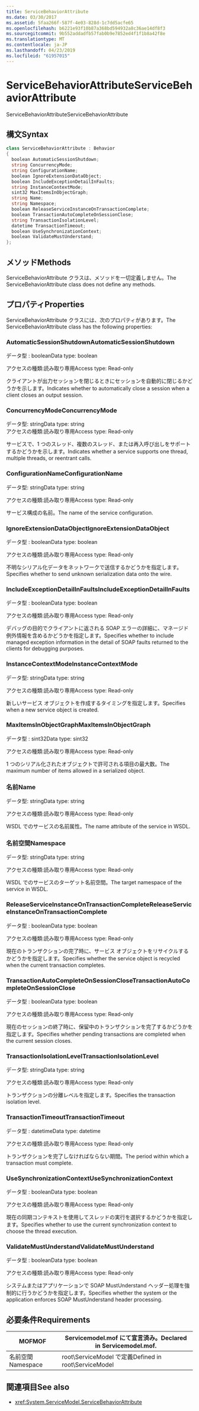 ```yaml
---
title: ServiceBehaviorAttribute
ms.date: 03/30/2017
ms.assetid: 5faa266f-587f-4e03-828d-1c7dd5acfe65
ms.openlocfilehash: b6221e93f10b87a368bd594932a8c36ae14df8f3
ms.sourcegitcommit: 9b552addadfb57fab0b9e7852ed4f1f1b8a42f8e
ms.translationtype: MT
ms.contentlocale: ja-JP
ms.lasthandoff: 04/23/2019
ms.locfileid: "61957015"
---
```

# <a name="servicebehaviorattribute"></a><span data-ttu-id="5b43a-102">ServiceBehaviorAttribute</span><span class="sxs-lookup"><span data-stu-id="5b43a-102">ServiceBehaviorAttribute</span></span>
<span data-ttu-id="5b43a-103">ServiceBehaviorAttribute</span><span class="sxs-lookup"><span data-stu-id="5b43a-103">ServiceBehaviorAttribute</span></span>  
  
## <a name="syntax"></a><span data-ttu-id="5b43a-104">構文</span><span class="sxs-lookup"><span data-stu-id="5b43a-104">Syntax</span></span>  
  
```csharp
class ServiceBehaviorAttribute : Behavior  
{  
  boolean AutomaticSessionShutdown;  
  string ConcurrencyMode;  
  string ConfigurationName;  
  boolean IgnoreExtensionDataObject;  
  boolean IncludeExceptionDetailInFaults;  
  string InstanceContextMode;  
  sint32 MaxItemsInObjectGraph;  
  string Name;  
  string Namespace;  
  boolean ReleaseServiceInstanceOnTransactionComplete;  
  boolean TransactionAutoCompleteOnSessionClose;  
  string TransactionIsolationLevel;  
  datetime TransactionTimeout;  
  boolean UseSynchronizationContext;  
  boolean ValidateMustUnderstand;  
};  
```  
  
## <a name="methods"></a><span data-ttu-id="5b43a-105">メソッド</span><span class="sxs-lookup"><span data-stu-id="5b43a-105">Methods</span></span>  
 <span data-ttu-id="5b43a-106">ServiceBehaviorAttribute クラスは、メソッドを一切定義しません。</span><span class="sxs-lookup"><span data-stu-id="5b43a-106">The ServiceBehaviorAttribute class does not define any methods.</span></span>  
  
## <a name="properties"></a><span data-ttu-id="5b43a-107">プロパティ</span><span class="sxs-lookup"><span data-stu-id="5b43a-107">Properties</span></span>  
 <span data-ttu-id="5b43a-108">ServiceBehaviorAttribute クラスには、次のプロパティがあります。</span><span class="sxs-lookup"><span data-stu-id="5b43a-108">The ServiceBehaviorAttribute class has the following properties:</span></span>  
  
### <a name="automaticsessionshutdown"></a><span data-ttu-id="5b43a-109">AutomaticSessionShutdown</span><span class="sxs-lookup"><span data-stu-id="5b43a-109">AutomaticSessionShutdown</span></span>  
 <span data-ttu-id="5b43a-110">データ型 : boolean</span><span class="sxs-lookup"><span data-stu-id="5b43a-110">Data type: boolean</span></span>  
  
 <span data-ttu-id="5b43a-111">アクセスの種類:読み取り専用</span><span class="sxs-lookup"><span data-stu-id="5b43a-111">Access type: Read-only</span></span>  
  
 <span data-ttu-id="5b43a-112">クライアントが出力セッションを閉じるときにセッションを自動的に閉じるかどうかを示します。</span><span class="sxs-lookup"><span data-stu-id="5b43a-112">Indicates whether to automatically close a session when a client closes an output session.</span></span>  
  
### <a name="concurrencymode"></a><span data-ttu-id="5b43a-113">ConcurrencyMode</span><span class="sxs-lookup"><span data-stu-id="5b43a-113">ConcurrencyMode</span></span>  
 <span data-ttu-id="5b43a-114">データ型: string</span><span class="sxs-lookup"><span data-stu-id="5b43a-114">Data type: string</span></span>  
<span data-ttu-id="5b43a-115">アクセスの種類:読み取り専用</span><span class="sxs-lookup"><span data-stu-id="5b43a-115">Access type: Read-only</span></span>  
  
 <span data-ttu-id="5b43a-116">サービスで、1 つのスレッド、複数のスレッド、または再入呼び出しをサポートするかどうかを示します。</span><span class="sxs-lookup"><span data-stu-id="5b43a-116">Indicates whether a service supports one thread, multiple threads, or reentrant calls.</span></span>  
  
### <a name="configurationname"></a><span data-ttu-id="5b43a-117">ConfigurationName</span><span class="sxs-lookup"><span data-stu-id="5b43a-117">ConfigurationName</span></span>  
 <span data-ttu-id="5b43a-118">データ型: string</span><span class="sxs-lookup"><span data-stu-id="5b43a-118">Data type: string</span></span>  
  
 <span data-ttu-id="5b43a-119">アクセスの種類:読み取り専用</span><span class="sxs-lookup"><span data-stu-id="5b43a-119">Access type: Read-only</span></span>  
  
 <span data-ttu-id="5b43a-120">サービス構成の名前。</span><span class="sxs-lookup"><span data-stu-id="5b43a-120">The name of the service configuration.</span></span>  
  
### <a name="ignoreextensiondataobject"></a><span data-ttu-id="5b43a-121">IgnoreExtensionDataObject</span><span class="sxs-lookup"><span data-stu-id="5b43a-121">IgnoreExtensionDataObject</span></span>  
 <span data-ttu-id="5b43a-122">データ型 : boolean</span><span class="sxs-lookup"><span data-stu-id="5b43a-122">Data type: boolean</span></span>  
  
 <span data-ttu-id="5b43a-123">アクセスの種類:読み取り専用</span><span class="sxs-lookup"><span data-stu-id="5b43a-123">Access type: Read-only</span></span>  
  
 <span data-ttu-id="5b43a-124">不明なシリアル化データをネットワークで送信するかどうかを指定します。</span><span class="sxs-lookup"><span data-stu-id="5b43a-124">Specifies whether to send unknown serialization data onto the wire.</span></span>  
  
### <a name="includeexceptiondetailinfaults"></a><span data-ttu-id="5b43a-125">IncludeExceptionDetailInFaults</span><span class="sxs-lookup"><span data-stu-id="5b43a-125">IncludeExceptionDetailInFaults</span></span>  
 <span data-ttu-id="5b43a-126">データ型 : boolean</span><span class="sxs-lookup"><span data-stu-id="5b43a-126">Data type: boolean</span></span>  
  
 <span data-ttu-id="5b43a-127">アクセスの種類:読み取り専用</span><span class="sxs-lookup"><span data-stu-id="5b43a-127">Access type: Read-only</span></span>  
  
 <span data-ttu-id="5b43a-128">デバッグの目的でクライアントに返される SOAP エラーの詳細に、マネージド例外情報を含めるかどうかを指定します。</span><span class="sxs-lookup"><span data-stu-id="5b43a-128">Specifies whether to include managed exception information in the detail of SOAP faults returned to the clients for debugging purposes.</span></span>  
  
### <a name="instancecontextmode"></a><span data-ttu-id="5b43a-129">InstanceContextMode</span><span class="sxs-lookup"><span data-stu-id="5b43a-129">InstanceContextMode</span></span>  
 <span data-ttu-id="5b43a-130">データ型: string</span><span class="sxs-lookup"><span data-stu-id="5b43a-130">Data type: string</span></span>  
  
 <span data-ttu-id="5b43a-131">アクセスの種類:読み取り専用</span><span class="sxs-lookup"><span data-stu-id="5b43a-131">Access type: Read-only</span></span>  
  
 <span data-ttu-id="5b43a-132">新しいサービス オブジェクトを作成するタイミングを指定します。</span><span class="sxs-lookup"><span data-stu-id="5b43a-132">Specifies when a new service object is created.</span></span>  
  
### <a name="maxitemsinobjectgraph"></a><span data-ttu-id="5b43a-133">MaxItemsInObjectGraph</span><span class="sxs-lookup"><span data-stu-id="5b43a-133">MaxItemsInObjectGraph</span></span>  
 <span data-ttu-id="5b43a-134">データ型 : sint32</span><span class="sxs-lookup"><span data-stu-id="5b43a-134">Data type: sint32</span></span>  
  
 <span data-ttu-id="5b43a-135">アクセスの種類:読み取り専用</span><span class="sxs-lookup"><span data-stu-id="5b43a-135">Access type: Read-only</span></span>  
  
 <span data-ttu-id="5b43a-136">1 つのシリアル化されたオブジェクトで許可される項目の最大数。</span><span class="sxs-lookup"><span data-stu-id="5b43a-136">The maximum number of items allowed in a serialized object.</span></span>  
  
### <a name="name"></a><span data-ttu-id="5b43a-137">名前</span><span class="sxs-lookup"><span data-stu-id="5b43a-137">Name</span></span>  
 <span data-ttu-id="5b43a-138">データ型: string</span><span class="sxs-lookup"><span data-stu-id="5b43a-138">Data type: string</span></span>  
  
 <span data-ttu-id="5b43a-139">アクセスの種類:読み取り専用</span><span class="sxs-lookup"><span data-stu-id="5b43a-139">Access type: Read-only</span></span>  
  
 <span data-ttu-id="5b43a-140">WSDL でのサービスの名前属性。</span><span class="sxs-lookup"><span data-stu-id="5b43a-140">The name attribute of the service in WSDL.</span></span>  
  
### <a name="namespace"></a><span data-ttu-id="5b43a-141">名前空間</span><span class="sxs-lookup"><span data-stu-id="5b43a-141">Namespace</span></span>  
 <span data-ttu-id="5b43a-142">データ型: string</span><span class="sxs-lookup"><span data-stu-id="5b43a-142">Data type: string</span></span>  
  
 <span data-ttu-id="5b43a-143">アクセスの種類:読み取り専用</span><span class="sxs-lookup"><span data-stu-id="5b43a-143">Access type: Read-only</span></span>  
  
 <span data-ttu-id="5b43a-144">WSDL でのサービスのターゲット名前空間。</span><span class="sxs-lookup"><span data-stu-id="5b43a-144">The target namespace of the service in WSDL.</span></span>  
  
### <a name="releaseserviceinstanceontransactioncomplete"></a><span data-ttu-id="5b43a-145">ReleaseServiceInstanceOnTransactionComplete</span><span class="sxs-lookup"><span data-stu-id="5b43a-145">ReleaseServiceInstanceOnTransactionComplete</span></span>  
 <span data-ttu-id="5b43a-146">データ型 : boolean</span><span class="sxs-lookup"><span data-stu-id="5b43a-146">Data type: boolean</span></span>  
  
 <span data-ttu-id="5b43a-147">アクセスの種類:読み取り専用</span><span class="sxs-lookup"><span data-stu-id="5b43a-147">Access type: Read-only</span></span>  
  
 <span data-ttu-id="5b43a-148">現在のトランザクションの完了時に、サービス オブジェクトをリサイクルするかどうかを指定します。</span><span class="sxs-lookup"><span data-stu-id="5b43a-148">Specifies whether the service object is recycled when the current transaction completes.</span></span>  
  
### <a name="transactionautocompleteonsessionclose"></a><span data-ttu-id="5b43a-149">TransactionAutoCompleteOnSessionClose</span><span class="sxs-lookup"><span data-stu-id="5b43a-149">TransactionAutoCompleteOnSessionClose</span></span>  
 <span data-ttu-id="5b43a-150">データ型 : boolean</span><span class="sxs-lookup"><span data-stu-id="5b43a-150">Data type: boolean</span></span>  
  
 <span data-ttu-id="5b43a-151">アクセスの種類:読み取り専用</span><span class="sxs-lookup"><span data-stu-id="5b43a-151">Access type: Read-only</span></span>  
  
 <span data-ttu-id="5b43a-152">現在のセッションの終了時に、保留中のトランザクションを完了するかどうかを指定します。</span><span class="sxs-lookup"><span data-stu-id="5b43a-152">Specifies whether pending transactions are completed when the current session closes.</span></span>  
  
### <a name="transactionisolationlevel"></a><span data-ttu-id="5b43a-153">TransactionIsolationLevel</span><span class="sxs-lookup"><span data-stu-id="5b43a-153">TransactionIsolationLevel</span></span>  
 <span data-ttu-id="5b43a-154">データ型: string</span><span class="sxs-lookup"><span data-stu-id="5b43a-154">Data type: string</span></span>  
  
 <span data-ttu-id="5b43a-155">アクセスの種類:読み取り専用</span><span class="sxs-lookup"><span data-stu-id="5b43a-155">Access type: Read-only</span></span>  
  
 <span data-ttu-id="5b43a-156">トランザクションの分離レベルを指定します。</span><span class="sxs-lookup"><span data-stu-id="5b43a-156">Specifies the transaction isolation level.</span></span>  
  
### <a name="transactiontimeout"></a><span data-ttu-id="5b43a-157">TransactionTimeout</span><span class="sxs-lookup"><span data-stu-id="5b43a-157">TransactionTimeout</span></span>  
 <span data-ttu-id="5b43a-158">データ型 : datetime</span><span class="sxs-lookup"><span data-stu-id="5b43a-158">Data type: datetime</span></span>  
  
 <span data-ttu-id="5b43a-159">アクセスの種類:読み取り専用</span><span class="sxs-lookup"><span data-stu-id="5b43a-159">Access type: Read-only</span></span>  
  
 <span data-ttu-id="5b43a-160">トランザクションを完了しなければならない期間。</span><span class="sxs-lookup"><span data-stu-id="5b43a-160">The period within which a transaction must complete.</span></span>  
  
### <a name="usesynchronizationcontext"></a><span data-ttu-id="5b43a-161">UseSynchronizationContext</span><span class="sxs-lookup"><span data-stu-id="5b43a-161">UseSynchronizationContext</span></span>  
 <span data-ttu-id="5b43a-162">データ型 : boolean</span><span class="sxs-lookup"><span data-stu-id="5b43a-162">Data type: boolean</span></span>  
  
 <span data-ttu-id="5b43a-163">アクセスの種類:読み取り専用</span><span class="sxs-lookup"><span data-stu-id="5b43a-163">Access type: Read-only</span></span>  
  
 <span data-ttu-id="5b43a-164">現在の同期コンテキストを使用してスレッドの実行を選択するかどうかを指定します。</span><span class="sxs-lookup"><span data-stu-id="5b43a-164">Specifies whether to use the current synchronization context to choose the thread execution.</span></span>  
  
### <a name="validatemustunderstand"></a><span data-ttu-id="5b43a-165">ValidateMustUnderstand</span><span class="sxs-lookup"><span data-stu-id="5b43a-165">ValidateMustUnderstand</span></span>  
 <span data-ttu-id="5b43a-166">データ型 : boolean</span><span class="sxs-lookup"><span data-stu-id="5b43a-166">Data type: boolean</span></span>  
  
 <span data-ttu-id="5b43a-167">アクセスの種類:読み取り専用</span><span class="sxs-lookup"><span data-stu-id="5b43a-167">Access type: Read-only</span></span>  
  
 <span data-ttu-id="5b43a-168">システムまたはアプリケーションで SOAP MustUnderstand ヘッダー処理を強制的に行うかどうかを指定します。</span><span class="sxs-lookup"><span data-stu-id="5b43a-168">Specifies whether the system or the application enforces SOAP MustUnderstand header processing.</span></span>  
  
## <a name="requirements"></a><span data-ttu-id="5b43a-169">必要条件</span><span class="sxs-lookup"><span data-stu-id="5b43a-169">Requirements</span></span>  
  
|<span data-ttu-id="5b43a-170">MOF</span><span class="sxs-lookup"><span data-stu-id="5b43a-170">MOF</span></span>|<span data-ttu-id="5b43a-171">Servicemodel.mof にて宣言済み。</span><span class="sxs-lookup"><span data-stu-id="5b43a-171">Declared in Servicemodel.mof.</span></span>|  
|---------|-----------------------------------|  
|<span data-ttu-id="5b43a-172">名前空間</span><span class="sxs-lookup"><span data-stu-id="5b43a-172">Namespace</span></span>|<span data-ttu-id="5b43a-173">root\ServiceModel で定義</span><span class="sxs-lookup"><span data-stu-id="5b43a-173">Defined in root\ServiceModel</span></span>|  
  
## <a name="see-also"></a><span data-ttu-id="5b43a-174">関連項目</span><span class="sxs-lookup"><span data-stu-id="5b43a-174">See also</span></span>

- <xref:System.ServiceModel.ServiceBehaviorAttribute>

